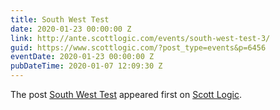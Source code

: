 ```yaml
---
title: South West Test
date: 2020-01-23 00:00:00 Z
link: http://ante.scottlogic.com/events/south-west-test-3/
guid: https://www.scottlogic.com/?post_type=events&p=6456
eventDate: 2020-01-23 00:00:00 Z
pubDateTime: 2020-01-07 12:09:30 Z
---
```


<p>The post <a rel="nofollow" href="http://ante.scottlogic.com/events/south-west-test-3/">South West Test</a> appeared first on <a rel="nofollow" href="http://ante.scottlogic.com">Scott Logic</a>.</p>